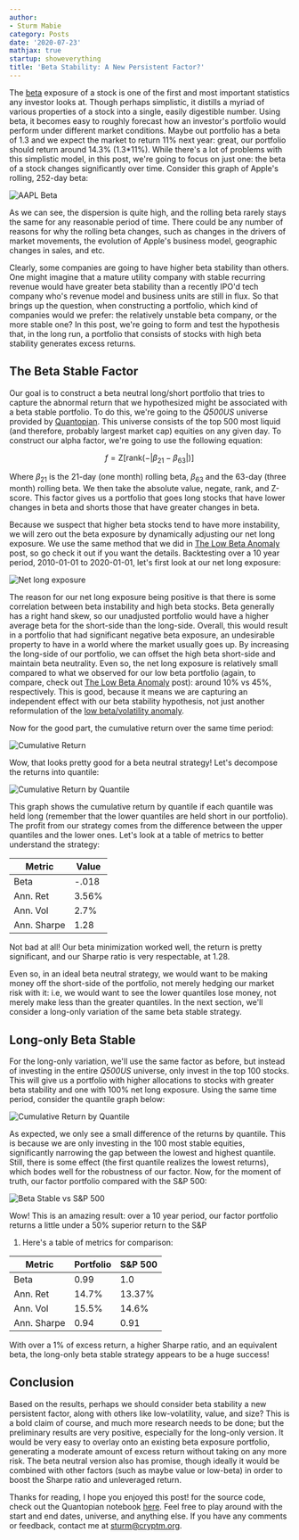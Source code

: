 ```yaml
---
author:
- Sturm Mabie
category: Posts
date: '2020-07-23'
mathjax: true
startup: showeverything
title: 'Beta Stability: A New Persistent Factor?'
---
```


The [beta](https://en.wikipedia.org/wiki/Beta_(finance)) exposure of a
stock is one of the first and most important statistics any investor
looks at. Though perhaps simplistic, it distills a myriad of various
properties of a stock into a single, easily digestible number. Using
beta, it becomes easy to roughly forecast how an investor\'s portfolio
would perform under different market conditions. Maybe out portfolio has
a beta of 1.3 and we expect the market to return 11% next year: great,
our portfolio should return around 14.3% (1.3\*11%). While there\'s a
lot of problems with this simplistic model, in this post, we\'re going
to focus on just one: the beta of a stock changes significantly over
time. Consider this graph of Apple\'s rolling, 252-day beta:

![AAPL Beta](/assets/aaplbeta.png)

As we can see, the dispersion is quite high, and the rolling beta rarely
stays the same for any reasonable period of time. There could be any
number of reasons for why the rolling beta changes, such as changes in
the drivers of market movements, the evolution of Apple\'s business
model, geographic changes in sales, and etc.

Clearly, some companies are going to have higher beta stability than
others. One might imagine that a mature utility company with stable
recurring revenue would have greater beta stability than a recently
IPO\'d tech company who\'s revenue model and business units are still in
flux. So that brings up the question, when constructing a portfolio,
which kind of companies would we prefer: the relatively unstable beta
company, or the more stable one? In this post, we\'re going to form and
test the hypothesis that, in the long run, a portfolio that consists of
stocks with high beta stability generates excess returns.

The Beta Stable Factor
----------------------

Our goal is to construct a beta neutral long/short portfolio that tries
to capture the abnormal return that we hypothesized might be associated
with a beta stable portfolio. To do this, we\'re going to the *Q500US*
universe provided by [Quantopian](https://www.quantopian.com/). This
universe consists of the top 500 most liquid (and therefore, probably
largest market cap) equities on any given day. To construct our alpha
factor, we\'re going to use the following equation:

$$f = \text{Z}[\text{rank}(-|\beta_{21}-\beta_{63}|)]$$

Where $\beta_{21}$ is the 21-day (one month) rolling beta, $\beta_{63}$
and the 63-day (three month) rolling beta. We then take the absolute
value, negate, rank, and Z-score. This factor gives us a portfolio that
goes long stocks that have lower changes in beta and shorts those that
have greater changes in beta.

Because we suspect that higher beta stocks tend to have more
instability, we will zero out the beta exposure by dynamically adjusting
our net long exposure. We use the same method that we did in [The Low
Beta Anomaly](https://cryptm.org/posts/2020/06/28/beta.html) post, so go
check it out if you want the details. Backtesting over a 10 year period,
2010-01-01 to 2020-01-01, let\'s first look at our net long exposure:

![Net long exposure](/assets/nl.png)

The reason for our net long exposure being positive is that there is
some correlation between beta instability and high beta stocks. Beta
generally has a right hand skew, so our unadjusted portfolio would have
a higher average beta for the short-side than the long-side. Overall,
this would result in a portfolio that had significant negative beta
exposure, an undesirable property to have in a world where the market
usually goes up. By increasing the long-side of our portfolio, we can
offset the high beta short-side and maintain beta neutrality. Even so,
the net long exposure is relatively small compared to what we observed
for our low beta portfolio (again, to compare, check out [The Low Beta
Anomaly](https://cryptm.org/posts/2020/06/28/beta.html) post): around
10% vs 45%, respectively. This is good, because it means we are
capturing an independent effect with our beta stability hypothesis, not
just another reformulation of the [low beta/volatility
anomaly](https://en.wikipedia.org/wiki/Low-volatility_anomaly).

Now for the good part, the cumulative return over the same time period:

![Cumulative Return](/assets/cr.png)

Wow, that looks pretty good for a beta neutral strategy! Let\'s
decompose the returns into quantile:

![Cumulative Return by Quantile](/assets/qcr.png)

This graph shows the cumulative return by quantile if each quantile was
held long (remember that the lower quantiles are held short in our
portfolio). The profit from our strategy comes from the difference
between the upper quantiles and the lower ones. Let\'s look at a table
of metrics to better understand the strategy:

| Metric      | Value |
|-------------|-------|
| Beta        | -.018 |
| Ann. Ret    | 3.56% |
| Ann. Vol    | 2.7%  |
| Ann. Sharpe | 1.28  |

Not bad at all! Our beta minimization worked well, the return is pretty
significant, and our Sharpe ratio is very respectable, at 1.28.

Even so, in an ideal beta neutral strategy, we would want to be making
money off the short-side of the portfolio, not merely hedging our market
risk with it: i.e, we would want to see the lower quantiles lose money,
not merely make less than the greater quantiles. In the next section,
we\'ll consider a long-only variation of the same beta stable strategy.

Long-only Beta Stable
---------------------

For the long-only variation, we\'ll use the same factor as before, but
instead of investing in the entire *Q500US* universe, only invest in the
top 100 stocks. This will give us a portfolio with higher allocations to
stocks with greater beta stability and one with 100% net long exposure.
Using the same time period, consider the quantile graph below:

![Cumulative Return by Quantile](/assets/qcr2.png)

As expected, we only see a small difference of the returns by quantile.
This is because we are only investing in the 100 most stable equities,
significantly narrowing the gap between the lowest and highest quantile.
Still, there is some effect (the first quantile realizes the lowest
returns), which bodes well for the robustness of our factor. Now, for
the moment of truth, our factor portfolio compared with the S&P 500:

![Beta Stable vs S&P 500](/assets/bsvs.png)

Wow! This is an amazing result: over a 10 year period, our factor
portfolio returns a little under a 50% superior return to the S&P

1.  Here\'s a table of metrics for comparison:

| Metric      | Portfolio | S&P 500 |
|-------------|-----------|---------|
| Beta        | 0.99      | 1.0     |
| Ann. Ret    | 14.7%     | 13.37%  |
| Ann. Vol    | 15.5%     | 14.6%   |
| Ann. Sharpe | 0.94      | 0.91    |

With over a 1% of excess return, a higher Sharpe ratio, and an
equivalent beta, the long-only beta stable strategy appears to be a huge
success!

Conclusion
----------

Based on the results, perhaps we should consider beta stability a new
persistent factor, along with others like low-volatility, value, and
size? This is a bold claim of course, and much more research needs to be
done; but the preliminary results are very positive, especially for the
long-only version. It would be very easy to overlay onto an existing
beta exposure portfolio, generating a moderate amount of excess return
without taking on any more risk. The beta neutral version also has
promise, though ideally it would be combined with other factors (such as
maybe value or low-beta) in order to boost the Sharpe ratio and
unleveraged return.

Thanks for reading, I hope you enjoyed this post! for the source code,
check out the Quantopian notebook
[here](https://www.quantopian.com/posts/beta-stability). Feel free to
play around with the start and end dates, universe, and anything else.
If you have any comments or feedback, contact me at <sturm@cryptm.org>.
